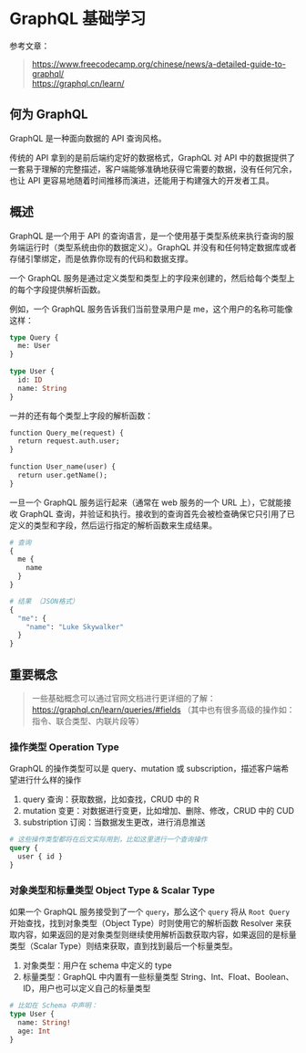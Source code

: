 # GraphQL 基础学习

参考文章：
> https://www.freecodecamp.org/chinese/news/a-detailed-guide-to-graphql/   
> https://graphql.cn/learn/  

## 何为 GraphQL

GraphQL 是一种面向数据的 API 查询风格。  

传统的 API 拿到的是前后端约定好的数据格式，GraphQL 对 API 中的数据提供了一套易于理解的完整描述，客户端能够准确地获得它需要的数据，没有任何冗余，也让 API 更容易地随着时间推移而演进，还能用于构建强大的开发者工具。

## 概述

GraphQL 是一个用于 API 的查询语言，是一个使用基于类型系统来执行查询的服务端运行时（类型系统由你的数据定义）。GraphQL 并没有和任何特定数据库或者存储引擎绑定，而是依靠你现有的代码和数据支撑。

一个 GraphQL 服务是通过定义类型和类型上的字段来创建的，然后给每个类型上的每个字段提供解析函数。

例如，一个 GraphQL 服务告诉我们当前登录用户是 me，这个用户的名称可能像这样：

```graphql
type Query {
  me: User
}
 
type User {
  id: ID
  name: String
}
```

一并的还有每个类型上字段的解析函数：

```graphql
function Query_me(request) {
  return request.auth.user;
}
 
function User_name(user) {
  return user.getName();
}
```

一旦一个 GraphQL 服务运行起来（通常在 web 服务的一个 URL 上），它就能接收 GraphQL 查询，并验证和执行。接收到的查询首先会被检查确保它只引用了已定义的类型和字段，然后运行指定的解析函数来生成结果。

```graphql
# 查询
{
  me {
    name
  }
}

# 结果 （JSON格式）
{
  "me": {
    "name": "Luke Skywalker"
  }
}
```

## 重要概念

> 一些基础概念可以通过官网文档进行更详细的了解：https://graphql.cn/learn/queries/#fields （其中也有很多高级的操作如：指令、联合类型、内联片段等）

### 操作类型 Operation Type

GraphQL 的操作类型可以是 query、mutation 或 subscription，描述客户端希望进行什么样的操作

1. query 查询：获取数据，比如查找，CRUD 中的 R
2. mutation 变更：对数据进行变更，比如增加、删除、修改，CRUD 中的 CUD
3. substription 订阅：当数据发生更改，进行消息推送

```graphql
# 这些操作类型都将在后文实际用到，比如这里进行一个查询操作
query {
  user { id }
}
```

### 对象类型和标量类型 Object Type & Scalar Type

如果一个 GraphQL 服务接受到了一个 `query`，那么这个 `query` 将从 `Root Query` 开始查找，找到对象类型（Object Type）时则使用它的解析函数 Resolver 来获取内容，如果返回的是对象类型则继续使用解析函数获取内容，如果返回的是标量类型（Scalar Type）则结束获取，直到找到最后一个标量类型。

1. 对象类型：用户在 schema 中定义的 type
2. 标量类型：GraphQL 中内置有一些标量类型 String、Int、Float、Boolean、ID，用户也可以定义自己的标量类型

```graphql
# 比如在 Schema 中声明：
type User {
  name: String!
  age: Int
}
```
